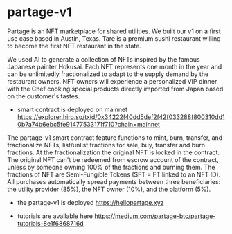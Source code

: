 # partage-v1

Partage is an NFT marketplace for shared utilities.
We built our v1 on a first use case based in Austin, Texas. 
Tare is a premium sushi restaurant willing to become the first NFT restaurant in the state. 

We used AI to generate a collection of NFTs inspired by the famous Japanese painter Hokusai. 
Each NFT represents one month in the year and can be unlimitedly fractionalized to adapt to the supply demand by the restaurant owners. NFT owners will experience a personalized VIP dinner with the Chef cooking special products directly imported from Japan based on the customer's tastes.

- smart contract is deployed on mainnet https://explorer.hiro.so/txid/0x34222f40dd5def2f42f033288f800310dd10b7a74b6ebc5fe91477533171f710?chain=mainnet

The partage-v1 smart contract feature functions to mint, burn, transfer, and fractionalize NFTs, list/unlist fractions for sale, buy, transfer and burn fractions. At the fractionalization the original NFT is locked in the contract. The original NFT can't be redeemed from escrow account of the contract, unless by someone owning 100% of the fractions and burning them. The fractions of NFT are Semi-Fungible Tokens (SFT = FT linked to an NFT ID). All purchases automatically spread payments between three beneficiaries: the utility provider (85%), the NFT owner (10%), and the platform (5%).

- the partage-v1 is deployed https://hellopartage.xyz

- tutorials are available here https://medium.com/partage-btc/partage-tutorials-8e1f6868716d
